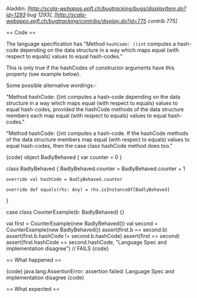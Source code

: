 Aladdin: *[http://scala-webapps.epfl.ch/bugtracking/bugs/displayItem.do?id=1293 bug 1293], [http://scala-webapps.epfl.ch/bugtracking/contribs/display.do?id=775 contrib 775]*

== Code ==

The language specification has
"Method `hashCode: ()int` computes a hash-code depending on the data
structure in a way which maps equal (with respect to equals) values to equal
hash-codes."

This is only true if the hashCodes of constructor arguments have this property (see example below).


Some possible alternative wordings:-

"Method hashCode: ()int computes a hash-code depending on the data
structure in a way which maps equal (with respect to equals) values to equal
hash-codes, provided the hashCode methods of the data structure members each map equal 
(with respect to equals) values to equal hash-codes."

"Method hashCode: ()int computes a hash-code. If the hashCode methods of the data structure members map
equal (with respect to equals) values to equal hash-codes, then the case class hashCode method does too."

{code}
object BadlyBehaved
{
    var counter = 0
}

class BadlyBehaved
{
    BadlyBehaved.counter = BadlyBehaved.counter + 1

    override val hashCode = BadlyBehaved.counter

    override def equals(rhs: Any) = rhs.isInstanceOf[BadlyBehaved]
}

case class CounterExample(b: BadlyBehaved) {}

val first = CounterExample(new BadlyBehaved())
val second = CounterExample(new BadlyBehaved())
assert(first.b == second.b)
assert(first.b.hashCode != second.b.hashCode)
assert(first == second)
assert(first.hashCode == second.hashCode, "Language Spec and implementation disagree") // FAILS
{code}

== What happened ==

{code}
java.lang.AssertionError: assertion failed: Language Spec and implementation disagree
{code}

== What expected ==


